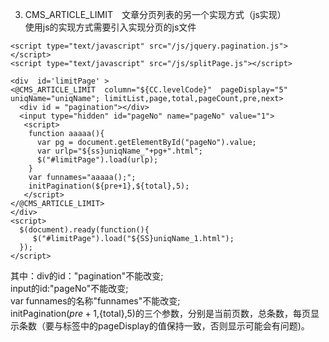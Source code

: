 3. CMS_ARTICLE_LIMIT&emsp;文章分页列表的另一个实现方式（js实现）</br>
使用js的实现方式需要引入实现分页的js文件
```
<script type="text/javascript" src="/js/jquery.pagination.js"></script>
<script type="text/javascript" src="/js/splitPage.js"></script>
```
```
<div  id='limitPage' >
<@CMS_ARTICLE_LIMIT  column="${CC.levelCode}"  pageDisplay="5"  uniqName="uniqName"; limitList,page,total,pageCount,pre,next>
  <div id = "pagination"></div>
  <input type="hidden" id="pageNo" name="pageNo" value="1">
   <script>
    function aaaaa(){
      var pg = document.getElementById("pageNo").value;
      var urlp="${ss}uniqName_"+pg+".html";
      $("#limitPage").load(urlp);
    }
    var funnames="aaaaa();";
    initPagination(${pre+1},${total},5);
   </script>
</@CMS_ARTICLE_LIMIT>
</div>
<script>
  $(document).ready(function(){
     $("#limitPage").load("${SS}uniqName_1.html");
  });
</script>
```
其中：div的id："pagination"不能改变;</br>
input的id:"pageNo"不能改变;</br>
var funnames的名称"funnames"不能改变;</br>
initPagination(${pre+1},${total},5)的三个参数，分别是当前页数，总条数，每页显示条数（要与标签中的pageDisplay的值保持一致，否则显示可能会有问题)。
